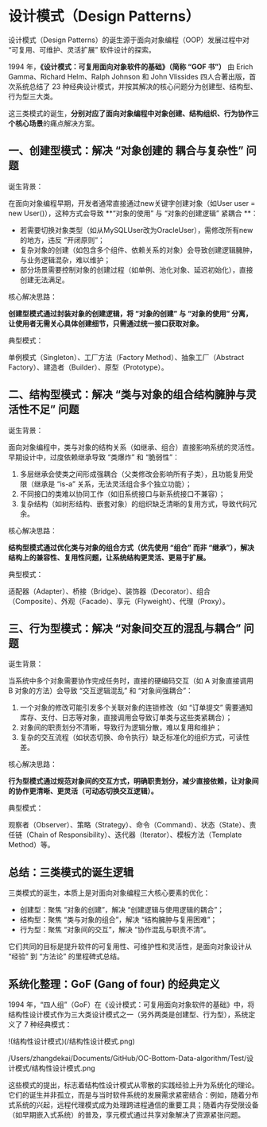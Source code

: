 #  设计模式（Design Patterns）

设计模式（Design Patterns）的诞生源于面向对象编程（OOP）发展过程中对 “可复用、可维护、灵活扩展” 软件设计的探索。

1994 年，**《设计模式：可复用面向对象软件的基础》（简称 “GOF 书”）**
由 Erich Gamma、Richard Helm、Ralph Johnson 和 John Vlissides 四人合著出版，首次系统总结了 23 种经典设计模式，并按其解决的核心问题分为创建型、结构型、行为型三大类。

这三类模式的诞生，**分别对应了面向对象编程中对象创建、结构组织、行为协作三个核心场景**的痛点解决方案。

## 一、创建型模式：解决 “对象创建的 耦合与复杂性” 问题 

诞生背景：

在面向对象编程早期，开发者通常直接通过new关键字创建对象（如User user = new User()），这种方式会导致 **“对象的使用” 与 “对象的创建逻辑” 紧耦合 **：
* 若需要切换对象类型（如从MySQLUser改为OracleUser），需修改所有new的地方，违反 “开闭原则”；
* 复杂对象的创建（如包含多个组件、依赖关系的对象）会导致创建逻辑臃肿，与业务逻辑混杂，难以维护；
* 部分场景需要控制对象的创建过程（如单例、池化对象、延迟初始化），直接创建无法满足。

核心解决思路：

**创建型模式通过封装对象的创建逻辑，将 “对象的创建” 与 “对象的使用” 分离，让使用者无需关心具体创建细节，只需通过统一接口获取对象。**

典型模式：

单例模式（Singleton）、工厂方法（Factory Method）、抽象工厂（Abstract Factory）、建造者（Builder）、原型（Prototype）。

## 二、结构型模式：解决 “类与对象的组合结构臃肿与灵活性不足” 问题

诞生背景：

面向对象编程中，类与对象的结构关系（如继承、组合）直接影响系统的灵活性。早期设计中，过度依赖继承导致 “类爆炸” 和 “脆弱性”：

1. 多层继承会使类之间形成强耦合（父类修改会影响所有子类），且功能复用受限（继承是 “is-a” 关系，无法灵活组合多个独立功能）；
2. 不同接口的类难以协同工作（如旧系统接口与新系统接口不兼容）；
3. 复杂结构（如树形结构、嵌套对象）的组织缺乏清晰的复用方式，导致代码冗余。

核心解决思路：

**结构型模式通过优化类与对象的组合方式（优先使用 “组合” 而非 “继承”），解决结构上的兼容性、复用性问题，让系统结构更灵活、更易于扩展。**

典型模式：

适配器（Adapter）、桥接（Bridge）、装饰器（Decorator）、组合（Composite）、外观（Facade）、享元（Flyweight）、代理（Proxy）。

## 三、行为型模式：解决 “对象间交互的混乱与耦合” 问题

诞生背景：

当系统中多个对象需要协作完成任务时，直接的硬编码交互（如 A 对象直接调用 B 对象的方法）会导致 “交互逻辑混乱” 和 “对象间强耦合”：

1. 一个对象的修改可能引发多个关联对象的连锁修改（如 “订单提交” 需要通知库存、支付、日志等对象，直接调用会导致订单类与这些类紧耦合）；
2. 对象间的职责划分不清晰，导致行为逻辑分散，难以复用和维护；
3. 复杂的交互流程（如状态切换、命令执行）缺乏标准化的组织方式，可读性差。

核心解决思路：

**行为型模式通过规范对象间的交互方式，明确职责划分，减少直接依赖，让对象间的协作更清晰、更灵活（可动态切换交互逻辑）。**

典型模式：

观察者（Observer）、策略（Strategy）、命令（Command）、状态（State）、责任链（Chain of Responsibility）、迭代器（Iterator）、模板方法（Template Method）等。

## 总结：三类模式的诞生逻辑

三类模式的诞生，本质上是对面向对象编程三大核心要素的优化：

* 创建型：聚焦 “对象的创建”，解决 “创建逻辑与使用逻辑的耦合”；
* 结构型：聚焦 “类与对象的组合”，解决 “结构臃肿与复用困难”；
* 行为型：聚焦 “对象间的交互”，解决 “协作混乱与职责不清”。

它们共同的目标是提升软件的可复用性、可维护性和灵活性，是面向对象设计从 “经验” 到 “方法论” 的里程碑式总结。


## 系统化整理：GoF (Gang of four) 的经典定义
1994 年，“四人组”（GoF）在《设计模式：可复用面向对象软件的基础》中，将结构性设计模式作为三大类设计模式之一（另外两类是创建型、行为型），系统定义了 7 种经典模式：

!(结构性设计模式)(/结构性设计模式.png)


/Users/zhangdekai/Documents/GitHub/OC-Bottom-Data-algorithm/Test/设计模式/结构性设计模式.png

这些模式的提出，标志着结构性设计模式从零散的实践经验上升为系统化的理论。它们的诞生并非孤立，而是与当时软件系统的发展需求紧密结合：例如，随着分布式系统的兴起，远程代理模式成为处理跨进程通信的重要工具；随着内存受限设备（如早期嵌入式系统）的普及，享元模式通过共享对象解决了资源紧张问题。

